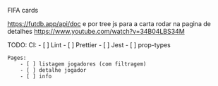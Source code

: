 FIFA cards

https://futdb.app/api/doc
e por tree js para a carta rodar na pagina de detalhes
https://www.youtube.com/watch?v=34B04LBS34M


TODO:
    CI:
        - [ ] Lint
        - [ ] Prettier
        - [ ] Jest
        - [ ] prop-types

    Pages:
        - [ ] listagem jogadores (com filtragem)
        - [ ] detalhe jogador
        - [ ] info

